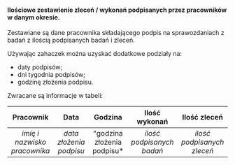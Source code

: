 #### Ilościowe zestawienie zleceń / wykonań podpisanych przez pracowników w danym okresie.

Zestawiane są dane pracownika składającego podpis na sprawozdaniach z badań z ilością podpisanych badań i zleceń.

Używając zahaczek można uzyskać dodatkowe podziały na:

* daty podpisów;
* dni tygodnia podpisów;
* godzinę złożenia podpisu.

Zwracane są informacje w tabeli:

|          Pracownik           |          Data           |          Godzina           |       Ilość wykonań       |        Ilość zleceń        
|:----------------------------:|:-----------------------:|:--------------------------:|:-------------------------:|:--------------------------:|
| *imię i nazwisko pracownika* | *data złożenia podpisu* | "godzina złożenia podpisu* | *ilość podpisanych badań* | *ilość podpisanych zleceń* |